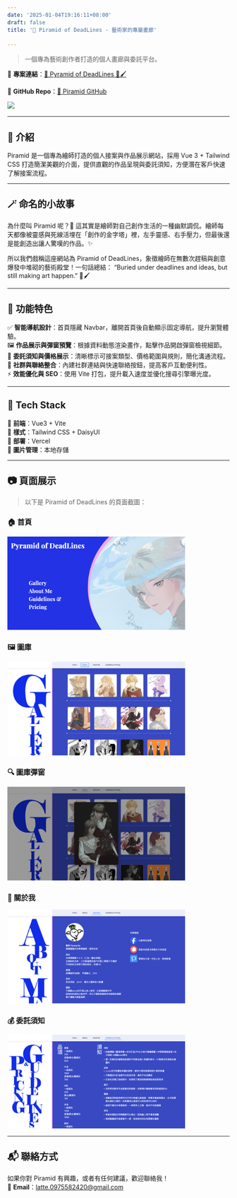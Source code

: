 ```yaml
---
date: '2025-01-04T19:16:11+08:00'
draft: false
title: '🎨 Piramid of DeadLines - 藝術家的專屬畫廊'
  
---
```

> 一個專為藝術創作者打造的個人畫廊與委託平台。

📌 **專案連結**：[🔗 Pyramid of DeadLines 🎨🖌️](https://piramid-latte-studio.vercel.app/)
<br />

📌 **GitHub Repo**：[🔗 Piramid GitHub](https://github.com/Warmlatte/Piramid)

<img src="home.gif" />

---

## **🌟 介紹**
Piramid 是一個專為繪師打造的個人接案與作品展示網站，採用 Vue 3 + Tailwind CSS 打造簡潔美觀的介面，提供直觀的作品呈現與委託須知，方便潛在客戶快速了解接案流程。

---
## **🪄 命名的小故事**
為什麼叫 Piramid 呢？🤔 這其實是繪師對自己創作生活的一種幽默調侃。繪師每天都像被靈感與死線活埋在「創作的金字塔」裡，左手靈感、右手壓力，但最後還是能創造出讓人驚嘆的作品。✨

所以我們戲稱這座網站為 Piramid of DeadLines，象徵繪師在無數次趕稿與創意爆發中堆砌的藝術殿堂！一句話總結： “Buried under deadlines and ideas, but still making art happen.” 🎨🖌️

---

## **📌 功能特色**
✅ **智能導航設計**：首頁隱藏 Navbar，離開首頁後自動顯示固定導航，提升瀏覽體驗。  
🖼 **作品展示與彈窗預覽**：根據資料動態渲染畫作，點擊作品開啟彈窗檢視細節。  
📜 **委託須知與價格展示**：清晰標示可接案類型、價格範圍與規則，簡化溝通流程。  
🔗 **社群與聯絡整合**：內建社群連結與快速聯絡按鈕，提高客戶互動便利性。  
⚡ **效能優化與 SEO**：使用 Vite 打包，提升載入速度並優化搜尋引擎曝光度。  

---

## **🚀 Tech Stack**
🔹 **前端**：Vue3 + Vite  
🔹 **樣式**：Tailwind CSS + DaisyUI <br />
🔹 **部署**：Vercel  
🔹 **圖片管理**：本地存儲 

---

## **📷 頁面展示**
> 以下是 Piramid of DeadLines 的頁面截圖：

### **🏠 首頁**
<img src="home.png" alt="首頁" width="80%" />

### **🖼️ 圖庫**
<img src="gallery.png" alt="圖庫" width="80%" />

### **🔍 圖庫彈窗**
<img src="modal.png" alt="圖庫彈窗" width="80%" />

### **📖 關於我**
<img src="about.png" alt="關於我" width="80%" />

### **💰 委託須知**
<img src="pricing.png" alt="委託須知" width="80%" />

---

## **📬 聯絡方式**
如果你對 Piramid 有興趣，或者有任何建議，歡迎聯絡我！  
📩 <strong>Email</strong>：<a href="mailto:latte.0975582420@gmail.com" >latte.0975582420@gmail.com</a>
